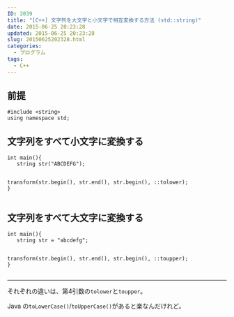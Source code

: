 ```yaml
---
ID: 2039
title: "[C++] 文字列を大文字と小文字で相互変換する方法 (std::string)"
date: 2015-06-25 20:23:28
updated: 2015-06-25 20:23:28
slug: 20150625202328.html
categories:
  - プログラム
tags:
  - C++
---
```


<!--more-->
<h2>前提</h2>
<pre class="language-cpp"><code>#include &lt;string&gt;
using namespace std;</code></pre>

<h2>文字列をすべて小文字に変換する</h2>
<pre class="language-cpp"><code>int main(){
   string str("ABCDEFG");

transform(str.begin(), str.end(), str.begin(), ::tolower);
}</code></pre>

<h2>文字列をすべて大文字に変換する</h2>
<pre class="language-cpp"><code>int main(){
   string str = "abcdefg";

transform(str.begin(), str.end(), str.begin(), ::toupper);
}</code></pre>

<hr>
それぞれの違いは、第4引数の<code>tolower</code>と<code>toupper</code>。

Java の<code>toLowerCase()</code>/<code>toUpperCase()</code>があると楽なんだけれど。
